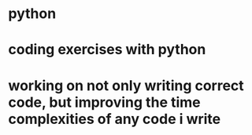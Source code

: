 # python

# coding exercises with python
# working on not only writing correct code, but improving the time complexities of any code i write
